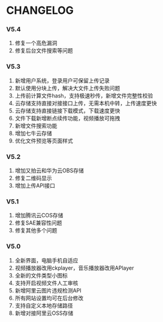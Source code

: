 # CHANGELOG

### V5.4

1. 修复一个高危漏洞
2. 修复后台文件搜索等问题

### V5.3

1. 新增用户系统，登录用户可保留上传记录
2. 默认使用分块上传，解决大文件上传失败问题
3. 上传前计算文件hash，支持极速秒传，新增文件完整性校验
4. 云存储支持直接对接接口上传，无需本机中转，上传速度更快
5. 云存储支持直接链接下载模式，下载速度更快
6. 文件下载新增断点续传功能，视频播放可拖拽
7. 新增文件搜索功能
8. 增加七牛云存储
9. 优化文件预览等页面样式

### V5.2

1. 增加又拍云和华为云OBS存储
2. 修复二维码显示
3. 增加上传API接口

### V5.1

1. 增加腾讯云COS存储
2. 修复SAE兼容性问题
3. 修复其他多个问题

### V5.0

1. 全新界面，电脑手机自适应
2. 视频播放器改用ckplayer，音乐播放器改用APlayer
3. 全新的文件类型小图标
4. 支持开启视频文件人工审核
5. 新增阿里云图片违规检测API
6. 所有网站设置均可在后台修改
7. 支持自定义本地存储路径
8. 新增对接阿里云OSS存储
